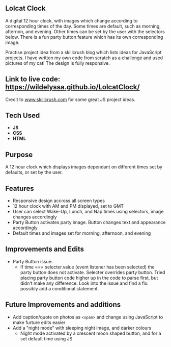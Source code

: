 ## Lolcat Clock
A digital 12 hour clock, with images which change according to corresponding times of the day. Some times are default, such as morning, afternon, and evening. Other times can be set by the user with the selectors below. There is a fun party button feature which has its own corresponding image. 

Practise project idea from a skillcrush blog which lists ideas for JavaScript projects. 
I have written my own code from scratch as a challenge and used pictures of my cat! The design is fully responsive.

## Link to live code: https://wildelyssa.github.io/LolcatClock/

Credit to www.skillcrush.com for some great JS project ideas.

## Tech Used
* **JS**
* **CSS** 
* **HTML**

## Purpose

A 12 hour clock which displays images dependant on different times set by defaults, or set by the user. 

## Features
* Responsive design accross all screen types
* 12 hour clock with AM and PM displayed, set to GMT
* User can select Wake-Up, Lunch, and Nap times using selectors, image changes accordingly
* Party Button activates party image. Button changes text and appearance accordingly
* Default times and images set for morning, afternoon, and evening

## Improvements and Edits
* Party Button issue:
  * If time === selecter.value (event listener has been selected) the party button does not activate. Selecter overrides party button.
  Tried placing party button code higher up in the code to parse first, but didn't make any difference. 
  Look into the issue and find a fix: possibly add a conditional statement.
  
## Future Improvements and additions
* Add caption/quote on photos as `<span>` and change using JavaScript to make furture edits easier
* Add a "night mode" with sleeping night image, and darker colours
  * Night mode activated by a crescent moon shaped button, and for a set default time using JS

